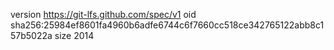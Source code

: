 version https://git-lfs.github.com/spec/v1
oid sha256:25984ef8601fa4960b6adfe6744c6f7660cc518ce342765122abb8c157b5022a
size 2014
